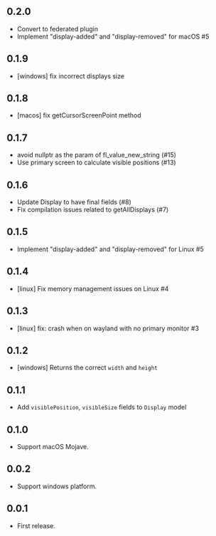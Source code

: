 ## 0.2.0

* Convert to federated plugin
* Implement "display-added" and "display-removed" for macOS #5

## 0.1.9

* [windows] fix incorrect displays size

## 0.1.8

* [macos] fix getCursorScreenPoint method

## 0.1.7

* avoid nullptr as the param of fl_value_new_string (#15)
* Use primary screen to calculate visible positions (#13)

## 0.1.6

* Update Display to have final fields (#8)
* Fix compilation issues related to getAllDisplays (#7)

## 0.1.5

* Implement "display-added" and "display-removed" for Linux #5

## 0.1.4

* [linux] Fix memory management issues on Linux #4

## 0.1.3

* [linux] fix: crash when on wayland with no primary monitor #3

## 0.1.2

* [windows] Returns the correct `width` and `height`

## 0.1.1

* Add `visiblePosition`, `visibleSize` fields to `Display` model

## 0.1.0

* Support macOS Mojave.

## 0.0.2

* Support windows platform.

## 0.0.1

* First release.
